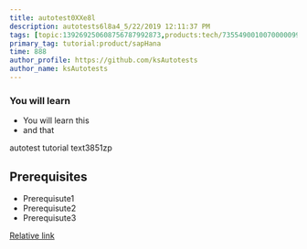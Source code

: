 ```yaml
---
title: autotest0XXe8l
description: autotests6l8a4_5/22/2019 12:11:37 PM
tags: [topic:139269250608756787992873,products:tech/73554900100700000996,tutorial:experience/advanced]
primary_tag: tutorial:product/sapHana
time: 888
author_profile: https://github.com/ksAutotests
author_name: ksAutotests
---
```

### You will learn
- You will learn this
- and that

autotest tutorial text3851zp

## Prerequisites
- Prerequisute1
- Prerequisute2
- Prerequisute3

[Relative link](autotest_tutorialmeoa2d)
